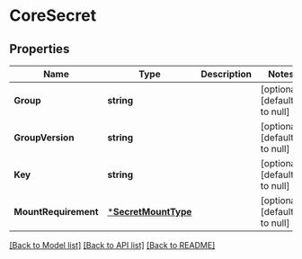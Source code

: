 # CoreSecret

## Properties
Name | Type | Description | Notes
------------ | ------------- | ------------- | -------------
**Group** | **string** |  | [optional] [default to null]
**GroupVersion** | **string** |  | [optional] [default to null]
**Key** | **string** |  | [optional] [default to null]
**MountRequirement** | [***SecretMountType**](SecretMountType.md) |  | [optional] [default to null]

[[Back to Model list]](../README.md#documentation-for-models) [[Back to API list]](../README.md#documentation-for-api-endpoints) [[Back to README]](../README.md)


